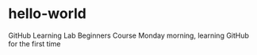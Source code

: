 # hello-world
GitHub Learning Lab Beginners Course
Monday morning, learning GitHub for the first time
